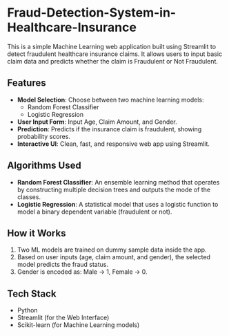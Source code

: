 # Fraud-Detection-System-in-Healthcare-Insurance

This is a simple Machine Learning web application built using Streamlit to detect fraudulent healthcare insurance claims.
It allows users to input basic claim data and predicts whether the claim is Fraudulent or Not Fraudulent.

## Features

- **Model Selection**: Choose between two machine learning models:
  - Random Forest Classifier
  - Logistic Regression
- **User Input Form**: Input Age, Claim Amount, and Gender.
- **Prediction**: Predicts if the insurance claim is fraudulent, showing probability scores.
- **Interactive UI**: Clean, fast, and responsive web app using Streamlit.

## Algorithms Used

- **Random Forest Classifier**: An ensemble learning method that operates by constructing multiple decision trees and outputs the mode of the classes.
- **Logistic Regression**: A statistical model that uses a logistic function to model a binary dependent variable (fraudulent or not).

## How it Works

1. Two ML models are trained on dummy sample data inside the app.
2. Based on user inputs (age, claim amount, and gender), the selected model predicts the fraud status.
3. Gender is encoded as: Male → 1, Female → 0.

## Tech Stack

- Python
- Streamlit (for the Web Interface)
- Scikit-learn (for Machine Learning models)
